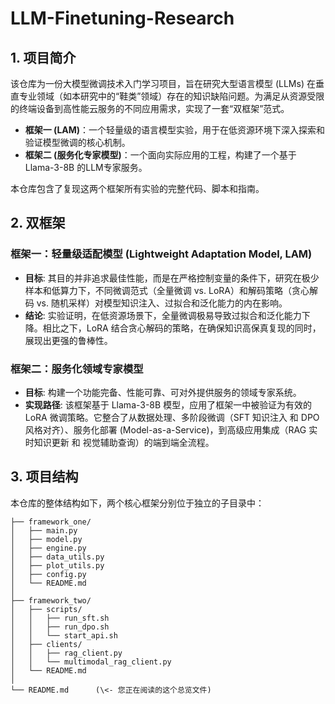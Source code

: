  
# LLM-Finetuning-Research

## 1. 项目简介
 该仓库为一份大模型微调技术入门学习项目，旨在研究大型语言模型 (LLMs) 在垂直专业领域（如本研究中的“鞋类”领域）存在的知识缺陷问题。为满足从资源受限的终端设备到高性能云服务的不同应用需求，实现了一套“双框架”范式。

-  **框架一 (LAM)**：一个轻量级的语言模型实验，用于在低资源环境下深入探索和验证模型微调的核心机制。
-  **框架二 (服务化专家模型)**：一个面向实际应用的工程，构建了一个基于 Llama-3-8B 的LLM专家服务。

本仓库包含了复现这两个框架所有实验的完整代码、脚本和指南。

## 2. 双框架

### 框架一：轻量级适配模型 (Lightweight Adaptation Model, LAM)
-  **目标**: 其目的并非追求最佳性能，而是在严格控制变量的条件下，研究在极少样本和低算力下，不同微调范式（全量微调 vs. LoRA）和解码策略（贪心解码 vs. 随机采样）对模型知识注入、过拟合和泛化能力的内在影响。
-  **结论**: 实验证明，在低资源场景下，全量微调极易导致过拟合和泛化能力下降。相比之下，LoRA 结合贪心解码的策略，在确保知识高保真复现的同时，展现出更强的鲁棒性。


### 框架二：服务化领域专家模型
-  **目标**: 构建一个功能完备、性能可靠、可对外提供服务的领域专家系统。
-  **实现路径**: 该框架基于 Llama-3-8B 模型，应用了框架一中被验证为有效的 LoRA 微调策略。它整合了从数据处理、多阶段微调（SFT 知识注入 和 DPO 风格对齐）、服务化部署 (Model-as-a-Service)，到高级应用集成（RAG 实时知识更新 和 视觉辅助查询）的端到端全流程。


## 3. 项目结构
本仓库的整体结构如下，两个核心框架分别位于独立的子目录中：
```
├── framework_one/
│   ├── main.py
│   ├── model.py
│   ├── engine.py
│   ├── data_utils.py
│   ├── plot_utils.py
│   ├── config.py
│   └── README.md
│
├── framework_two/
│   ├── scripts/
│   │   ├── run_sft.sh
│   │   ├── run_dpo.sh
│   │   └── start_api.sh
│   ├── clients/
│   │   ├── rag_client.py
│   │   └── multimodal_rag_client.py
│   └── README.md
│
└── README.md      (\<- 您正在阅读的这个总览文件)
